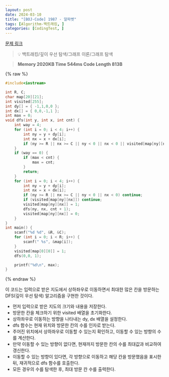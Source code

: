 ```yaml
---
layout: post
date: 2024-03-10
title: "[BOJ-Code] 1987 - 알파벳"
tags: [Algorithm-백트래킹, ]
categories: [CodingTest, ]
---
```


[문제 링크](https://www.acmicpc.net/problem/1987)


> 💡 백트래킹/깊이 우선 탐색/그래프 이론/그래프 탐색


> **Memory   2020KB                                   Time   544ms                                Code Length   813B**



{% raw %}
```c++
#include<iostream>

int R, C;
char map[20][21];
int visited[255];
int dy[] = { -1,1,0,0 };
int dx[] = { 0,0,-1,1 };
int max = 0;
void dfs(int y, int x, int cnt) {
	int way = 4;
	for (int i = 0; i < 4; i++) {
		int ny = y + dy[i];
		int nx = x + dx[i];
		if (ny >= R || nx >= C || ny < 0 || nx < 0 || visited[map[ny][nx]]) way--;
	}
	if (way == 0) {
		if (max < cnt) {
			max = cnt;
		}
		return;
	}
	for (int i = 0; i < 4; i++) {
		int ny = y + dy[i];
		int nx = x + dx[i];
		if (ny >= R || nx >= C || ny < 0 || nx < 0) continue;
		if (visited[map[ny][nx]]) continue;
		visited[map[ny][nx]] = 1;
		dfs(ny, nx, cnt + 1);
		visited[map[ny][nx]] = 0;
	}
}
int main() {
	scanf("%d %d", &R, &C);
	for (int i = 0; i < R; i++) {
		scanf(" %s", &map[i]);
	}
	visited[map[0][0]] = 1;
	dfs(0,0, 1);

	printf("%d\n", max);
}
```
{% endraw %}



이 코드는 입력으로 받은 지도에서 상하좌우로 이동하면서 최대한 많은 칸을 방문하는 DFS(깊이 우선 탐색) 알고리즘을 구현한 것이다.

- 먼저 입력으로 받은 지도의 크기와 내용을 저장한다.
- 방문한 칸을 체크하기 위한 visited 배열을 초기화한다.
- 상하좌우로 이동하는 방향을 나타내는 dy, dx 배열을 설정한다.
- dfs 함수는 현재 위치와 방문한 칸의 수를 인자로 받는다.
- 주어진 위치에서 상하좌우로 이동할 수 있는지 확인하고, 이동할 수 있는 방향의 수를 계산한다.
- 만약 이동할 수 있는 방향이 없다면, 현재까지 방문한 칸의 수를 최대값과 비교하여 갱신한다.
- 이동할 수 있는 방향이 있다면, 각 방향으로 이동하고 해당 칸을 방문했음을 표시한 뒤, 재귀적으로 dfs 함수를 호출한다.
- 모든 경우의 수를 탐색한 후, 최대 방문 칸 수를 출력한다.

